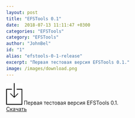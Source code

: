 ```yaml
---
layout: post
title: "EFSTools 0.1"
date:  2018-07-13 11:11:47 +0300
categories: "EFSTools"
category: "EFSTools"
author: "JohnBel"
id: "1"
alias: "efstools-0-1-release"
excerpt: "Первая тестовая версия EFSTools 0.1."
image: /images/download.png
---
```

<img src="/images/download.png" />
Первая тестовая версия EFSTools 0.1. <br />
<a href="https://github.com/JohnBel/EfsTools/archive/0.1.zip">Скачать</a>
